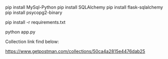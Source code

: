 pip install MySql-Python
pip install SQLAlchemy
pip install flask-sqlalchemy
pip install psycopg2-binary

pip install -r requirements.txt

python app.py

Collection link find below:

https://www.getpostman.com/collections/50ca4a2815e4476dab25
